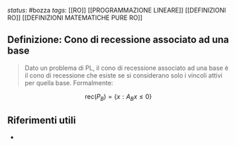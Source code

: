 *status*: #bozza 
*tags*: [[RO]] [[PROGRAMMAZIONE LINEARE]] [[DEFINIZIONI RO]] [[DEFINIZIONI MATEMATICHE PURE RO]]

## Definizione: Cono di recessione associato ad una base

> Dato un problema di PL, il cono di recessione associato ad una base è il cono di recessione che esiste se si considerano solo i vincoli attivi per quella base.
> Formalmente:

$$
\text{rec}(P_{B})=\{x:A_{B}x \leq 0\}
$$


## Riferimenti utili

* 